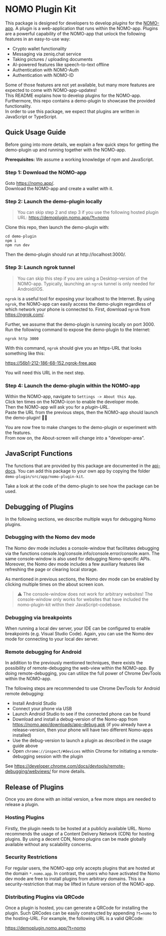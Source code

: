 # NOMO Plugin Kit

This package is designed for developers to develop _plugins_ for the [NOMO-app](https://nomo.app).
A plugin is a web-application that runs within the NOMO-app.
Plugins are a powerful capability of the NOMO-app that unlock the following features in an easy-to-use way:

- Crypto wallet functionality
- Messaging via zeniq.chat service
- Taking pictures / uploading documents
- AI-powered features like speech-to-text offline
- Authentication with NOMO-Auth
- Authentication with NOMO-ID

Some of those features are not yet available, but many more features are expected to come with NOMO-app-updates!  
This README explains how to develop plugins for the NOMO-app.  
Furthermore, this repo contains a demo-plugin to showcase the provided functionality.  
In order to use this package, we expect that plugins are written in JavaScript or TypeScript.

## Quick Usage Guide

Before going into more details, we explain a few quick steps for getting the demo-plugin up and running together with the NOMO-app.

**Prerequisites:** We assume a working knowledge of npm and JavaScript.

### Step 1: Download the NOMO-app

Goto https://nomo.app/.  
Download the NOMO-app and create a wallet with it.

### Step 2: Launch the demo-plugin locally

> You can skip step 2 and step 3 if you use the following hosted plugin URL: https://demoplugin.nomo.app/?t=nomo

Clone this repo, then launch the demo-plugin with:

`cd demo-plugin`  
`npm i`  
`npm run dev`

Then the demo-plugin should run at http://localhost:3000/.

### Step 3: Launch ngrok tunnel

> You can skip this step if you are using a Desktop-version of the NOMO-app.
> Typically, launching an `ngrok` tunnel is only needed for Android/iOS.

`ngrok` is a useful tool for exposing your localhost to the Internet.
By using `ngrok`, the NOMO-app can easily access the demo-plugin regardless of which network your phone is connected to.
First, download `ngrok` from https://ngrok.com/.

Further, we assume that the demo-plugin is running locally on port 3000.
Run the following command to expose the demo-plugin to the Internet:

`ngrok http 3000`

With this command, `ngrok` should give you an https-URL that looks something like this:

https://56b1-212-186-68-152.ngrok-free.app

You will need this URL in the next step.

### Step 4: Launch the demo-plugin within the NOMO-app

Within the NOMO-app, navigate to `Settings -> About this App`.  
Click ten times on the NOMO-icon to enable the developer mode.  
Then the NOMO-app will ask you for a _plugin-URL_.  
Paste the URL from the previous steps, then the NOMO-app should launch the demo-plugin! 🚀🚀

You are now free to make changes to the demo-plugin or experiment with the features.  
From now on, the About-screen will change into a "developer-area".

## JavaScript Functions

The functions that are provided by this package are documented in the [api-docs](api-docs/modules.md).
You can add this package to your own app by copying the folder `demo-plugin/src/app/nomo-plugin-kit`.

Take a look at the code of the demo-plugin to see how the package can be used.

## Debugging of Plugins

In the following sections, we describe multiple ways for debugging Nomo plugins.

### Debugging with the Nomo dev mode

The Nomo dev mode includes a console-window that facilitates debugging via the functions console.log/console.info/console.error/console.warn.
The same console-window is also used for debugging Nomo-specific APIs.
Moreover, the Nomo dev mode includes a few auxiliary features like refreshing the page or clearing local storage.

As mentioned in previous sections, the Nomo dev mode can be enabled by clicking multiple times on the about screen icon.

> :warning: The console-window does not work for arbitrary websites! The console-window only works for websites that have included the nomo-plugin-kit within their JavaScript-codebase.

### Debugging via breakpoints

When running a local dev server, your IDE can be configured to enable breakpoints (e.g. Visual Studio Code).
Again, you can use the Nomo dev mode for connecting to your local dev server.

### Remote debugging for Android

In addition to the previously mentioned techniques, there exists the possibility of remote-debugging the web-view within the NOMO-app.
By doing remote-debugging, you can utilize the full power of Chrome DevTools within the NOMO-app.

The following steps are recommended to use Chrome DevTools for Android remote debugging:

- Install Android Studio
- Connect your phone via USB
- Launch Android Studio to see if the connected phone can be found
- Download and install a debug-version of the Nomo-app from https://nomo.app/downloads/app-debug.apk (if you already have a release-version, then your phone will have two different Nomo-apps installed)
- Use the debug-version to launch a plugin as described in the usage guide above
- Open `chrome://inspect/#devices` within Chrome for initiating a remote-debugging session with the plugin

See https://developer.chrome.com/docs/devtools/remote-debugging/webviews/ for more details.

## Release of Plugins

Once you are done with an initial version, a few more steps are needed to release a plugin.

### Hosting Plugins

Firstly, the plugin needs to be hosted at a publicly available URL.
Nomo recommends the usage of a Content Delivery Network (CDN) for hosting plugins.
By using a decent CDN, Nomo plugins can be made globally available without any scalability concerns.

### Security Restrictions

For regular users, the NOMO-app only accepts plugins that are hosted at the domain `*.nomo.app`.
In contrast, the users who have activated the Nomo dev mode are free to install plugins from arbitrary domains.
This is a security-restriction that may be lifted in future version of the NOMO-app.

### Distributing Plugins via QRCode

Once a plugin is hosted, you can generate a QRCode for installing the plugin.
Such QRCodes can be easily constructed by appending `?t=nomo` to the hosting-URL.
For example, the following URL is a valid QRCode:

https://demoplugin.nomo.app/?t=nomo
